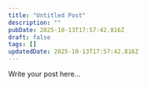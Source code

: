 ```yaml
---
title: "Untitled Post"
description: ""
pubDate: 2025-10-13T17:57:42.816Z
draft: false
tags: []
updatedDate: 2025-10-13T17:57:42.816Z
---
```


Write your post here...
